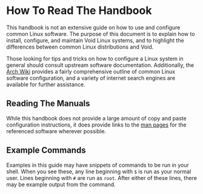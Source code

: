 # How To Read The Handbook

This handbook is not an extensive guide on how to use and configure common Linux
software. The purpose of this document is to explain how to install, configure,
and maintain Void Linux systems, and to highlight the differences between common
Linux distributions and Void.

Those looking for tips and tricks on how to configure a Linux system in general
should consult upstream software documentation. Additionally, the [Arch
Wiki](https://wiki.archlinux.org/) provides a fairly comprehensive outline of
common Linux software configuration, and a variety of internet search engines
are available for further assistance.

## Reading The Manuals

While this handbook does not provide a large amount of copy and paste
configuration instructions, it does provide links to the [man
pages](https://man.voidlinux.org/) for the referenced software wherever
possible.

## Example Commands

Examples in this guide may have snippets of commands to be run in your shell.
When you see these, any line beginning with `$` is run as your normal user.
Lines beginning with `#` are run as `root`. After either of these lines, there
may be example output from the command.
